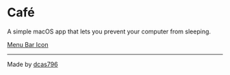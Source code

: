 # Café

A simple macOS app that lets you prevent your computer from sleeping.

[Menu Bar Icon](images/menu_bar.png)

---
Made by [dcas796](https://dcas796.github.com/)
